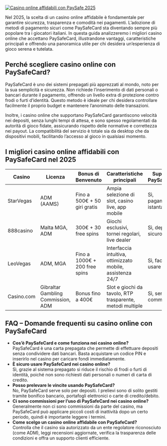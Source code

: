 [![Casino online affidabili con PaySafe 2025](https://123-caf.pages.dev/gitsignup.png)](https://vrmoo.ru/Bt82HjjY)

<p>Nel 2025, la scelta di un casino online affidabile è fondamentale per garantire sicurezza, trasparenza e comodità nei pagamenti. L’adozione di metodi di pagamento sicuri come PaySafeCard sta diventando sempre più popolare tra i giocatori italiani. In questa guida analizzeremo i migliori casino online che accettano PaySafeCard, illustrandone vantaggi, caratteristiche principali e offrendo una panoramica utile per chi desidera un’esperienza di gioco serena e tutelata.</p>  <h2>Perché scegliere casino online con PaySafeCard?</h2> <p>PaySafeCard è uno dei sistemi prepagati più apprezzati al mondo, noto per la sua semplicità e sicurezza. Non richiede l’inserimento di dati personali o bancari durante il pagamento, offrendo un livello extra di protezione contro frodi o furti d’identità. Questo metodo è ideale per chi desidera controllare facilmente il proprio budget e mantenere l’anonimato delle transazioni.</p> <p>Inoltre, i casino online che supportano PaySafeCard garantiscono velocità nei depositi, senza lunghi tempi di attesa, e sono spesso regolamentati da autorità di gioco fidate, assicurando rispetto delle normative e correttezza nei payout. La compatibilità del servizio è totale sia da desktop che da dispositivi mobili, facilitando l’accesso al gioco in qualsiasi momento.</p>  <h2>I migliori casino online affidabili con PaySafeCard nel 2025</h2> <table>   <thead>     <tr>       <th>Casino</th>       <th>Licenza</th>       <th>Bonus di Benvenuto</th>       <th>Caratteristiche principali</th>       <th>Supporto PaySafeCard</th>     </tr>   </thead>   <tbody>     <tr>       <td>StarVegas</td>       <td>ADM (AAMS)</td>       <td>Fino a 500€ + 50 giri gratis</td>       <td>Ampia selezione di slot, casino live, app mobile</td>       <td>Sì, pagamenti istantanei</td>     </tr>     <tr>       <td>888casino</td>       <td>Malta MGA, ADM</td>       <td>300€ + 30 free spins</td>       <td>Giochi esclusivi, tornei regolari, live dealer</td>       <td>Sì, deposito sicuro</td>     </tr>     <tr>       <td>LeoVegas</td>       <td>ADM, MGA</td>       <td>Fino a 1000€ + 200 free spins</td>       <td>Interfaccia intuitiva, ottimizzato mobile, assistenza 24/7</td>       <td>Sì, facile da usare</td>     </tr>     <tr>       <td>Casino.com</td>       <td>Gibraltar Gambling Commission, ADM</td>       <td>Bonus fino a 400€</td>       <td>Slot e giochi da tavolo, RTP trasparente, metodi multiple</td>       <td>Sì, senza commissioni</td>     </tr>   </tbody> </table>  <h2>FAQ – Domande frequenti su casino online con PaySafeCard</h2> <ul>   <li><strong>Cos’è PaySafeCard e come funziona nei casino online?</strong><br>   PaySafeCard è una carta prepagata che permette di effettuare depositi senza condividere dati bancari. Basta acquistare un codice PIN e inserirlo nel casino per caricare fondi immediatamente.</li>      <li><strong>È sicuro usare PaySafeCard nei casino online?</strong><br>   Sì, grazie al sistema prepagato si riduce il rischio di frodi o furti di identità, poiché non sono richiesti dati personali o numeri di carta di credito.</li>    <li><strong>Posso prelevare le vincite usando PaySafeCard?</strong><br>   No, PaySafeCard serve solo per depositi. I prelievi sono di solito gestiti tramite bonifico bancario, portafogli elettronici o carte di credito/debito.</li>    <li><strong>Ci sono commissioni per l’uso di PaySafeCard nei casino online?</strong><br>   Generalmente non ci sono commissioni da parte del casino, ma PaySafeCard può applicare piccoli costi di inattività dopo un certo periodo, quindi è importante leggere i termini.</li>    <li><strong>Come scelgo un casino online affidabile con PaySafeCard?</strong><br>   Controlla che il casino sia autorizzato da un ente regolatore riconosciuto (come ADM), leggi recensioni aggiornate, verifica la trasparenza delle condizioni e offra un supporto clienti efficiente.</li> </ul>